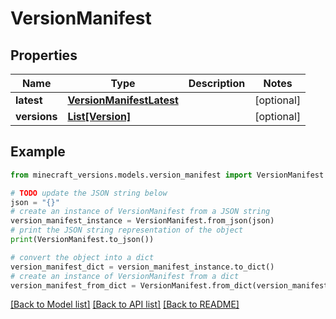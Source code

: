 # VersionManifest


## Properties

Name | Type | Description | Notes
------------ | ------------- | ------------- | -------------
**latest** | [**VersionManifestLatest**](VersionManifestLatest.md) |  | [optional] 
**versions** | [**List[Version]**](Version.md) |  | [optional] 

## Example

```python
from minecraft_versions.models.version_manifest import VersionManifest

# TODO update the JSON string below
json = "{}"
# create an instance of VersionManifest from a JSON string
version_manifest_instance = VersionManifest.from_json(json)
# print the JSON string representation of the object
print(VersionManifest.to_json())

# convert the object into a dict
version_manifest_dict = version_manifest_instance.to_dict()
# create an instance of VersionManifest from a dict
version_manifest_from_dict = VersionManifest.from_dict(version_manifest_dict)
```
[[Back to Model list]](../README.md#documentation-for-models) [[Back to API list]](../README.md#documentation-for-api-endpoints) [[Back to README]](../README.md)


